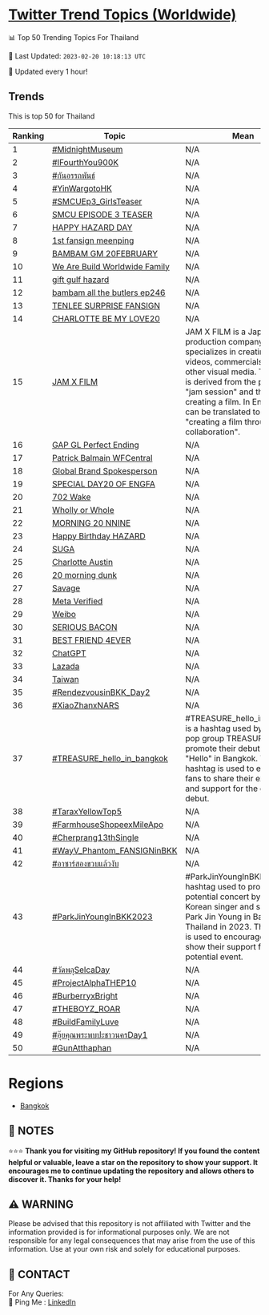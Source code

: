 [Twitter Trend Topics (Worldwide)](https://github.com/ErcinDedeoglu/Twitter-Trend-Topics)
==========


📊 Top 50 Trending Topics For Thailand

📆 Last Updated: `2023-02-20 10:18:13 UTC`

🔧 Updated every 1 hour!


## Trends

This is top 50 for Thailand

| Ranking | Topic | Mean |
| ------- | ------------ | ------------ |
| 1 | [#MidnightMuseum](http://twitter.com/search?q=%23MidnightMuseum) | N/A |
| 2 | [#IFourthYou900K](http://twitter.com/search?q=%23IFourthYou900K) | N/A |
| 3 | [#กันอรรถพันธ์](http://twitter.com/search?q=%23%e0%b8%81%e0%b8%b1%e0%b8%99%e0%b8%ad%e0%b8%a3%e0%b8%a3%e0%b8%96%e0%b8%9e%e0%b8%b1%e0%b8%99%e0%b8%98%e0%b9%8c) | N/A |
| 4 | [#YinWargotoHK](http://twitter.com/search?q=%23YinWargotoHK) | N/A |
| 5 | [#SMCUEp3_GirlsTeaser](http://twitter.com/search?q=%23SMCUEp3_GirlsTeaser) | N/A |
| 6 | [SMCU EPISODE 3 TEASER](http://twitter.com/search?q=SMCU+EPISODE+3+TEASER) | N/A |
| 7 | [HAPPY HAZARD DAY](http://twitter.com/search?q=HAPPY+HAZARD+DAY) | N/A |
| 8 | [1st fansign meenping](http://twitter.com/search?q=1st+fansign+meenping) | N/A |
| 9 | [BAMBAM GM 20FEBRUARY](http://twitter.com/search?q=BAMBAM+GM+20FEBRUARY) | N/A |
| 10 | [We Are Build Worldwide Family](http://twitter.com/search?q=We+Are+Build+Worldwide+Family) | N/A |
| 11 | [gift gulf hazard](http://twitter.com/search?q=gift+gulf+hazard) | N/A |
| 12 | [bambam all the butlers ep246](http://twitter.com/search?q=bambam+all+the+butlers+ep246) | N/A |
| 13 | [TENLEE SURPRISE FANSIGN](http://twitter.com/search?q=TENLEE+SURPRISE+FANSIGN) | N/A |
| 14 | [CHARLOTTE BE MY LOVE20](http://twitter.com/search?q=CHARLOTTE+BE+MY+LOVE20) | N/A |
| 15 | [JAM X FILM](http://twitter.com/search?q=JAM+X+FILM) | JAM X FILM is a Japanese production company that specializes in creating music videos, commercials, and other visual media. The name is derived from the phrase "jam session" and the idea of creating a film. In English, it can be translated to mean "creating a film through collaboration". |
| 16 | [GAP GL Perfect Ending](http://twitter.com/search?q=GAP+GL+Perfect+Ending) | N/A |
| 17 | [Patrick Balmain WFCentral](http://twitter.com/search?q=Patrick+Balmain+WFCentral) | N/A |
| 18 | [Global Brand Spokesperson](http://twitter.com/search?q=Global+Brand+Spokesperson) | N/A |
| 19 | [SPECIAL DAY20 OF ENGFA](http://twitter.com/search?q=SPECIAL+DAY20+OF+ENGFA) | N/A |
| 20 | [702 Wake](http://twitter.com/search?q=702+Wake) | N/A |
| 21 | [Wholly or Whole](http://twitter.com/search?q=Wholly+or+Whole) | N/A |
| 22 | [MORNING 20 NNINE](http://twitter.com/search?q=MORNING+20+NNINE) | N/A |
| 23 | [Happy Birthday HAZARD](http://twitter.com/search?q=Happy+Birthday+HAZARD) | N/A |
| 24 | [SUGA](http://twitter.com/search?q=SUGA) | N/A |
| 25 | [Charlotte Austin](http://twitter.com/search?q=Charlotte+Austin) | N/A |
| 26 | [20 morning dunk](http://twitter.com/search?q=20+morning+dunk) | N/A |
| 27 | [Savage](http://twitter.com/search?q=Savage) | N/A |
| 28 | [Meta Verified](http://twitter.com/search?q=Meta+Verified) | N/A |
| 29 | [Weibo](http://twitter.com/search?q=Weibo) | N/A |
| 30 | [SERIOUS BACON](http://twitter.com/search?q=SERIOUS+BACON) | N/A |
| 31 | [BEST FRIEND 4EVER](http://twitter.com/search?q=BEST+FRIEND+4EVER) | N/A |
| 32 | [ChatGPT](http://twitter.com/search?q=ChatGPT) | N/A |
| 33 | [Lazada](http://twitter.com/search?q=Lazada) | N/A |
| 34 | [Taiwan](http://twitter.com/search?q=Taiwan) | N/A |
| 35 | [#RendezvousinBKK_Day2](http://twitter.com/search?q=%23RendezvousinBKK_Day2) | N/A |
| 36 | [#XiaoZhanxNARS](http://twitter.com/search?q=%23XiaoZhanxNARS) | N/A |
| 37 | [#TREASURE_hello_in_bangkok](http://twitter.com/search?q=%23TREASURE_hello_in_bangkok) | #TREASURE_hello_in_bangkok is a hashtag used by the K-pop group TREASURE to promote their debut single "Hello" in Bangkok. The hashtag is used to encourage fans to share their excitement and support for the group's debut. |
| 38 | [#TaraxYellowTop5](http://twitter.com/search?q=%23TaraxYellowTop5) | N/A |
| 39 | [#FarmhouseShopeexMileApo](http://twitter.com/search?q=%23FarmhouseShopeexMileApo) | N/A |
| 40 | [#Cherprang13thSingle](http://twitter.com/search?q=%23Cherprang13thSingle) | N/A |
| 41 | [#WayV_Phantom_FANSIGNinBKK](http://twitter.com/search?q=%23WayV_Phantom_FANSIGNinBKK) | N/A |
| 42 | [#อาซาร์สองขวบแล้วงับ](http://twitter.com/search?q=%23%e0%b8%ad%e0%b8%b2%e0%b8%8b%e0%b8%b2%e0%b8%a3%e0%b9%8c%e0%b8%aa%e0%b8%ad%e0%b8%87%e0%b8%82%e0%b8%a7%e0%b8%9a%e0%b9%81%e0%b8%a5%e0%b9%89%e0%b8%a7%e0%b8%87%e0%b8%b1%e0%b8%9a) | N/A |
| 43 | [#ParkJinYoungInBKK2023](http://twitter.com/search?q=%23ParkJinYoungInBKK2023) | #ParkJinYoungInBKK2023 is a hashtag used to promote a potential concert by South Korean singer and songwriter Park Jin Young in Bangkok, Thailand in 2023. The hashtag is used to encourage fans to show their support for the potential event. |
| 44 | [#วัดพลุSelcaDay](http://twitter.com/search?q=%23%e0%b8%a7%e0%b8%b1%e0%b8%94%e0%b8%9e%e0%b8%a5%e0%b8%b8SelcaDay) | N/A |
| 45 | [#ProjectAlphaTHEP10](http://twitter.com/search?q=%23ProjectAlphaTHEP10) | N/A |
| 46 | [#BurberryxBright](http://twitter.com/search?q=%23BurberryxBright) | N/A |
| 47 | [#THEBOYZ_ROAR](http://twitter.com/search?q=%23THEBOYZ_ROAR) | N/A |
| 48 | [#BuildFamilyLuve](http://twitter.com/search?q=%23BuildFamilyLuve) | N/A |
| 49 | [#อุ๊ยคุณพระพบปะชาวนครDay1](http://twitter.com/search?q=%23%e0%b8%ad%e0%b8%b8%e0%b9%8a%e0%b8%a2%e0%b8%84%e0%b8%b8%e0%b8%93%e0%b8%9e%e0%b8%a3%e0%b8%b0%e0%b8%9e%e0%b8%9a%e0%b8%9b%e0%b8%b0%e0%b8%8a%e0%b8%b2%e0%b8%a7%e0%b8%99%e0%b8%84%e0%b8%a3Day1) | N/A |
| 50 | [#GunAtthaphan](http://twitter.com/search?q=%23GunAtthaphan) | N/A |



# Regions

* [Bangkok](</Thailand/Bangkok.md>)



## 📝 NOTES

⭐⭐⭐ **Thank you for visiting my GitHub repository! If you found the content helpful or valuable, leave a star on the repository to show your support. It encourages me to continue updating the repository and allows others to discover it. Thanks for your help!**


## ⚠️ WARNING

Please be advised that this repository is not affiliated with Twitter and the information provided is for informational purposes only. We are not responsible for any legal consequences that may arise from the use of this information. Use at your own risk and solely for educational purposes.


## 📨 CONTACT

 For Any Queries:  
            🏓 Ping Me : [LinkedIn](https://www.linkedin.com/in/ercindedeoglu/)
